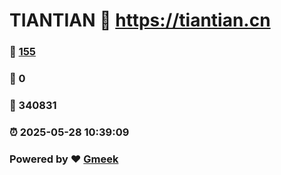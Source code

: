 # TIANTIAN :link: https://tiantian.cn 
### :page_facing_up: [155](https://tiantian.cn/tag.html) 
### :speech_balloon: 0 
### :hibiscus: 340831 
### :alarm_clock: 2025-05-28 10:39:09 
### Powered by :heart: [Gmeek](https://github.com/Meekdai/Gmeek)
